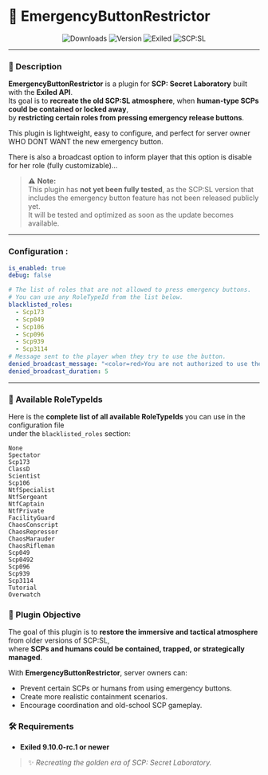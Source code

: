 # 🚨 EmergencyButtonRestrictor
<p align="center">
  <img src="https://img.shields.io/github/downloads/Konoaru384/EmergencyButtonRestrictor/total?color=blue&style=for-the-badge" alt="Downloads" />
  <img src="https://img.shields.io/badge/version-1.0.0-blue?style=for-the-badge" alt="Version" />
  <img src="https://img.shields.io/badge/Exiled-9.10.0--rc.1-yellow?style=for-the-badge" alt="Exiled" />
  <img src="https://img.shields.io/badge/Game_Version-14.x-red?style=for-the-badge" alt="SCP:SL" />
</p>


---

### 📜 Description

**EmergencyButtonRestrictor** is a plugin for **SCP: Secret Laboratory** built with the **Exiled API**.  
Its goal is to **recreate the old SCP:SL atmosphere**, when **human-type SCPs could be contained or locked away**,  
by **restricting certain roles from pressing emergency release buttons**.

This plugin is lightweight, easy to configure, and perfect for server owner WHO DONT WANT the new emergency button.

There is also a broadcast option to inform player that this option is disable for her role (fully customizable)...

> ⚠️ **Note:**  
> This plugin has **not yet been fully tested**, as the SCP:SL version that includes the emergency button feature has not been released publicly yet.  
> It will be tested and optimized as soon as the update becomes available.

---

### Configuration :

```yaml
is_enabled: true
debug: false

# The list of roles that are not allowed to press emergency buttons.
# You can use any RoleTypeId from the list below.
blacklisted_roles:
  - Scp173
  - Scp049
  - Scp106
  - Scp096
  - Scp939
  - Scp3114
# Message sent to the player when they try to use the button.
denied_broadcast_message: "<color=red>You are not authorized to use the emergency button!</color>"
denied_broadcast_duration: 5
```

---

### 🧩 Available RoleTypeIds

Here is the **complete list of all available RoleTypeIds** you can use in the configuration file  
under the `blacklisted_roles` section:

```
None
Spectator
Scp173
ClassD
Scientist
Scp106
NtfSpecialist
NtfSergeant
NtfCaptain
NtfPrivate
FacilityGuard
ChaosConscript
ChaosRepressor
ChaosMarauder
ChaosRifleman
Scp049
Scp0492
Scp096
Scp939
Scp3114
Tutorial
Overwatch
```


### 🎯 Plugin Objective

The goal of this plugin is to **restore the immersive and tactical atmosphere** from older versions of SCP:SL,  
where **SCPs and humans could be contained, trapped, or strategically managed**.  

With **EmergencyButtonRestrictor**, server owners can:
- Prevent certain SCPs or humans from using emergency buttons.  
- Create more realistic containment scenarios.  
- Encourage coordination and old-school SCP gameplay.  

### 🛠️ Requirements

- **Exiled 9.10.0-rc.1 or newer**  
> ✨ *Recreating the golden era of SCP: Secret Laboratory.*
